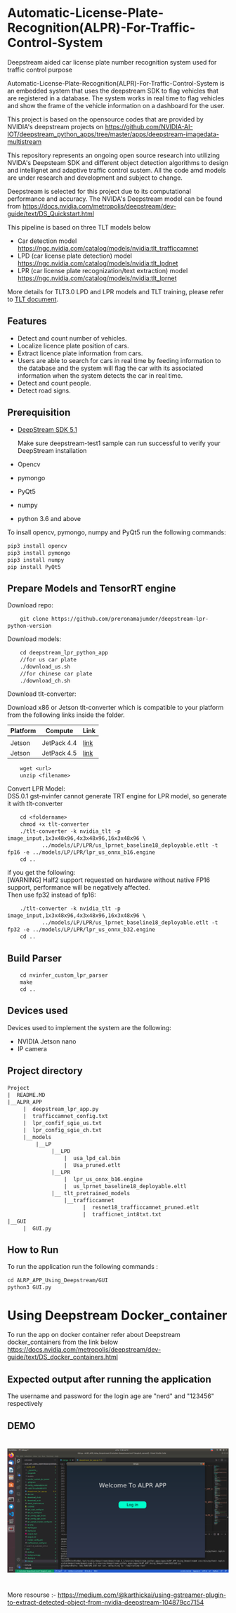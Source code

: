# Automatic-License-Plate-Recognition(ALPR)-For-Traffic-Control-System

Deepstream aided car license plate number recognition system used for traffic control purpose

Automatic-License-Plate-Recognition(ALPR)-For-Traffic-Control-System is an embedded system that uses the deepstream SDK to flag vehicles that are registered in a database. The system works in real time to flag vehicles and show the frame of the vehicle information on a dashboard for the user.

This project is based on the opensource codes that are provided by NVIDIA's deepstream projects on https://github.com/NVIDIA-AI-IOT/deepstream_python_apps/tree/master/apps/deepstream-imagedata-multistream

This repository represents an ongoing open source research into utilizing NVIDA's Deepsteam SDK and different object detection algorithms to design and intellignet and adaptive traffic control sustem. All the code amd models are under research and development and subject to change.

Deepstream is selected for this project due to its computational performance and accuracy. The NVIDA's Deepstream model can be found from https://docs.nvidia.com/metropolis/deepstream/dev-guide/text/DS_Quickstart.html

This pipeline is based on three TLT models below

- Car detection model https://ngc.nvidia.com/catalog/models/nvidia:tlt_trafficcamnet
- LPD (car license plate detection) model https://ngc.nvidia.com/catalog/models/nvidia:tlt_lpdnet
- LPR (car license plate recognization/text extraction) model https://ngc.nvidia.com/catalog/models/nvidia:tlt_lprnet

More details for TLT3.0 LPD and LPR models and TLT training, please refer to [TLT document](https://docs.nvidia.com/metropolis/TLT/tlt-getting-started-guide/).

## Features

- Detect and count number of vehicles.
- Localize licence plate position of cars.
- Extract licence plate information from cars.
- Users are able to search for cars in real time by feeding information to the database and the system will flag the car with its associated information when the system detects the car in real time.
- Detect and count people.
- Detect road signs.

## Prerequisition

- [DeepStream SDK 5.1](https://developer.nvidia.com/deepstream-getting-started)

  Make sure deepstream-test1 sample can run successful to verify your DeepStream installation

- Opencv
- pymongo
- PyQt5
- numpy
- python 3.6 and above

To insall opencv, pymongo, numpy and PyQt5 run the following commands:

```
pip3 install opencv
pip3 install pymongo
pip3 install numpy
pip install PyQt5
```

## Prepare Models and TensorRT engine

Download repo:

```
    git clone https://github.com/preronamajumder/deepstream-lpr-python-version
```

Download models:

```
    cd deepstream_lpr_python_app
    //for us car plate
    ./download_us.sh
    //for chinese car plate
    ./download_ch.sh
```

Download tlt-converter:

Download x86 or Jetson tlt-converter which is compatible to your platform from the following links inside the folder.

| Platform | Compute     | Link                                                    |
| -------- | ----------- | ------------------------------------------------------- |
|          |
| Jetson   | JetPack 4.4 | [link](https://developer.nvidia.com/cuda102-trt71-jp44) |
| Jetson   | JetPack 4.5 | [link](https://developer.nvidia.com/cuda102-trt71-jp45) |

```
    wget <url>
    unzip <filename>
```

Convert LPR Model:  
DS5.0.1 gst-nvinfer cannot generate TRT engine for LPR model, so generate it with tlt-converter

```
    cd <foldername>
    chmod +x tlt-converter
    ./tlt-converter -k nvidia_tlt -p image_input,1x3x48x96,4x3x48x96,16x3x48x96 \
           ../models/LP/LPR/us_lprnet_baseline18_deployable.etlt -t fp16 -e ../models/LP/LPR/lpr_us_onnx_b16.engine
    cd ..
```

if you get the following:  
[WARNING] Half2 support requested on hardware without native FP16 support, performance will be negatively affected.  
Then use fp32 instead of fp16:

```
    ./tlt-converter -k nvidia_tlt -p image_input,1x3x48x96,4x3x48x96,16x3x48x96 \
           ../models/LP/LPR/us_lprnet_baseline18_deployable.etlt -t fp32 -e ../models/LP/LPR/lpr_us_onnx_b32.engine
    cd ..
```

## Build Parser

```
    cd nvinfer_custom_lpr_parser
    make
    cd ..
```

## Devices used

Devices used to implement the system are the following:

- NVIDIA Jetson nano
- IP camera

## Project directory

```
Project
|  README.MD
|__ALPR_APP
     |  deepstream_lpr_app.py
     |  trafficcamnet_config.txt
     |  lpr_confif_sgie_us.txt
     |  lpr_config_sgie_ch.txt
     |__models
         |__LP
              |__LPD
                  |  usa_lpd_cal.bin
                  |  Usa_pruned.etlt
              |__LPR
                  |  lpr_us_onnx_b16.engine
                  |  us_lprnet_baseline18_deployable.eltl
              |__ tlt_pretrained_models
                  |__trafficcamnet
                        |  resnet18_trafficcamnet_pruned.etlt
                        |  trafficnet_int8txt.txt
|__GUI
     |  GUI.py

```

## How to Run

To run the application run the following commands :

```
cd ALRP_APP_Using_Deepstream/GUI
python3 GUI.py

```
# Using Deepstream  Docker_container
To run the app on docker container refer about Deepstream docker_containers from the link below 
<br>https://docs.nvidia.com/metropolis/deepstream/dev-guide/text/DS_docker_containers.html

## Expected output after running the application

The username and password for the login age are "nerd" and "123456" respectively
## DEMO
#
 [![Alternate Text](demo1.png)](Demo.mp4 "Link Title")

#






More resourse :- https://medium.com/@karthickai/using-gstreamer-plugin-to-extract-detected-object-from-nvidia-deepstream-104879cc7154
